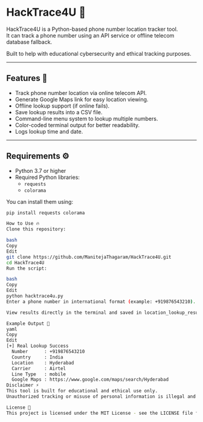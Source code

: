 # HackTrace4U 📍

HackTrace4U is a Python-based phone number location tracker tool.  
It can track a phone number using an API service or offline telecom database fallback.

Built to help with educational cybersecurity and ethical tracking purposes.

---

## Features 🚀
- Track phone number location via online telecom API.
- Generate Google Maps link for easy location viewing.
- Offline lookup support (if online fails).
- Save lookup results into a CSV file.
- Command-line menu system to lookup multiple numbers.
- Color-coded terminal output for better readability.
- Logs lookup time and date.

---

## Requirements ⚙️
- Python 3.7 or higher
- Required Python libraries:
  - `requests`
  - `colorama`

You can install them using:
```bash
pip install requests colorama

How to Use 🔥
Clone this repository:

bash
Copy
Edit
git clone https://github.com/ManitejaThagaram/HackTrace4U.git
cd HackTrace4U
Run the script:

bash
Copy
Edit
python hacktrace4u.py
Enter a phone number in international format (example: +919876543210).

View results directly in the terminal and saved in location_lookup_results.csv.

Example Output 🎯
yaml
Copy
Edit
[+] Real Lookup Success
  Number      : +919876543210
  Country     : India
  Location    : Hyderabad
  Carrier     : Airtel
  Line Type   : mobile
  Google Maps : https://www.google.com/maps/search/Hyderabad
Disclaimer ⚡
This tool is built for educational and ethical use only.
Unauthorized tracking or misuse of personal information is illegal and strictly discouraged.

License 📜
This project is licensed under the MIT License - see the LICENSE file for details.
